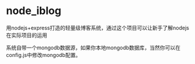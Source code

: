 node_iblog
==========

用nodejs+express打造的轻量级博客系统，通过这个项目可以让新手了解nodejs在实际项目的运用

系统自带一个mongodb数据源，如果你本地mongodb数据库，当然你可以在config.js中修改mongodb配置。
